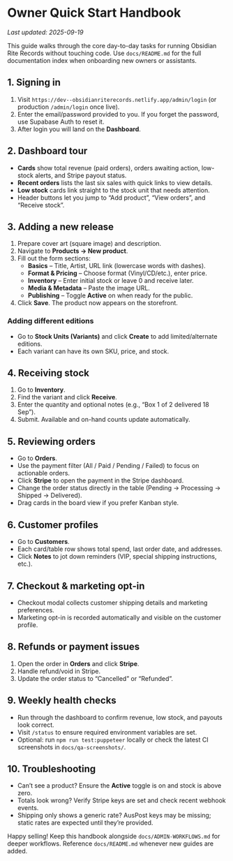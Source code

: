 # Owner Quick Start Handbook

_Last updated: 2025-09-19_

This guide walks through the core day-to-day tasks for running Obsidian Rite Records without touching code. Use `docs/README.md` for the full documentation index when onboarding new owners or assistants.

## 1. Signing in
1. Visit `https://dev--obsidianriterecords.netlify.app/admin/login` (or production `/admin/login` once live).
2. Enter the email/password provided to you. If you forget the password, use Supabase Auth to reset it.
3. After login you will land on the **Dashboard**.

## 2. Dashboard tour
- **Cards** show total revenue (paid orders), orders awaiting action, low-stock alerts, and Stripe payout status.
- **Recent orders** lists the last six sales with quick links to view details.
- **Low stock** cards link straight to the stock unit that needs attention.
- Header buttons let you jump to “Add product”, “View orders”, and “Receive stock”.

## 3. Adding a new release
1. Prepare cover art (square image) and description.
2. Navigate to **Products → New product**.
3. Fill out the form sections:
   - **Basics** – Title, Artist, URL link (lowercase words with dashes).
   - **Format & Pricing** – Choose format (Vinyl/CD/etc.), enter price.
   - **Inventory** – Enter initial stock or leave 0 and receive later.
   - **Media & Metadata** – Paste the image URL.
   - **Publishing** – Toggle **Active** on when ready for the public.
4. Click **Save**. The product now appears on the storefront.

### Adding different editions
- Go to **Stock Units (Variants)** and click **Create** to add limited/alternate editions.
- Each variant can have its own SKU, price, and stock.

## 4. Receiving stock
1. Go to **Inventory**.
2. Find the variant and click **Receive**.
3. Enter the quantity and optional notes (e.g., “Box 1 of 2 delivered 18 Sep”).
4. Submit. Available and on-hand counts update automatically.

## 5. Reviewing orders
- Go to **Orders**.
- Use the payment filter (All / Paid / Pending / Failed) to focus on actionable orders.
- Click **Stripe** to open the payment in the Stripe dashboard.
- Change the order status directly in the table (Pending → Processing → Shipped → Delivered).
- Drag cards in the board view if you prefer Kanban style.

## 6. Customer profiles
- Go to **Customers**.
- Each card/table row shows total spend, last order date, and addresses.
- Click **Notes** to jot down reminders (VIP, special shipping instructions, etc.).

## 7. Checkout & marketing opt-in
- Checkout modal collects customer shipping details and marketing preferences.
- Marketing opt-in is recorded automatically and visible on the customer profile.

## 8. Refunds or payment issues
1. Open the order in **Orders** and click **Stripe**.
2. Handle refund/void in Stripe.
3. Update the order status to “Cancelled” or “Refunded”.

## 9. Weekly health checks
- Run through the dashboard to confirm revenue, low stock, and payouts look correct.
- Visit `/status` to ensure required environment variables are set.
- Optional: run `npm run test:puppeteer` locally or check the latest CI screenshots in `docs/qa-screenshots/`.

## 10. Troubleshooting
- Can’t see a product? Ensure the **Active** toggle is on and stock is above zero.
- Totals look wrong? Verify Stripe keys are set and check recent webhook events.
- Shipping only shows a generic rate? AusPost keys may be missing; static rates are expected until they’re provided.

Happy selling! Keep this handbook alongside `docs/ADMIN-WORKFLOWS.md` for deeper workflows. Reference `docs/README.md` whenever new guides are added.
